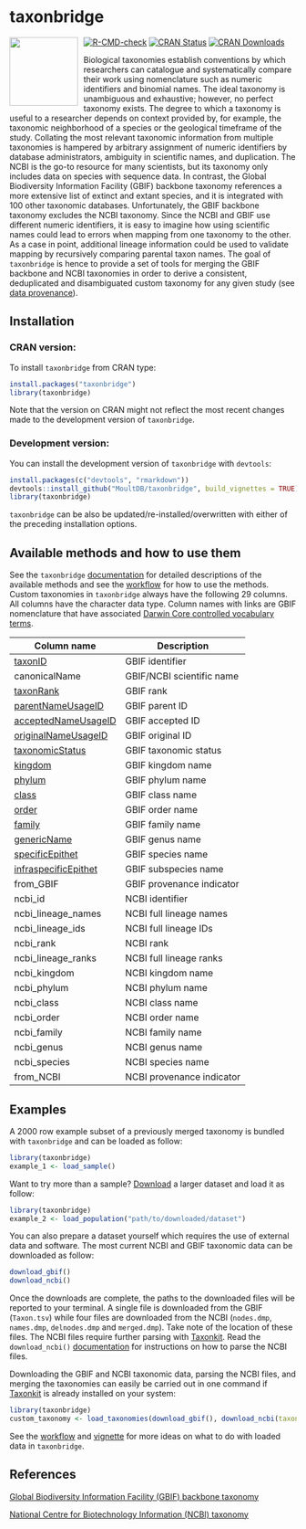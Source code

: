 
# taxonbridge
<img src="https://github.com/MoultDB/taxonbridge/blob/master/taxonbridge_logo.png" align="left" style="margin: 0px 10px 0px 0px;" alt="" width="120"></img>
<!-- badges: start -->
[![R-CMD-check](https://github.com/MoultDB/taxonbridge/actions/workflows/main.yml/badge.svg)](https://github.com/MoultDB/taxonbridge/actions/workflows/main.yml)
[![CRAN Status](https://www.r-pkg.org/badges/version/taxonbridge)](https://CRAN.R-project.org/package=taxonbridge)
[![CRAN Downloads](https://cranlogs.r-pkg.org/badges/grand-total/taxonbridge)](https://cran.r-project.org/package=taxonbridge)
<!-- badges: end -->

Biological taxonomies establish conventions by which researchers can catalogue and systematically compare their work using nomenclature such as numeric identifiers and binomial names. The ideal taxonomy is unambiguous and exhaustive; however, no perfect taxonomy exists. The degree to which a taxonomy is useful to a researcher depends on context provided by, for example, the taxonomic neighborhood of a species or the geological timeframe of the study. Collating the most relevant taxonomic information from multiple taxonomies is hampered by arbitrary assignment of numeric identifiers by database administrators, ambiguity in scientific names, and duplication. The NCBI is the go-to resource for many scientists, but its taxonomy only includes data on species with sequence data. In contrast, the Global Biodiversity Information Facility (GBIF) backbone taxonomy references a more extensive list of extinct and extant species, and it is integrated with 100 other taxonomic databases. Unfortunately, the GBIF backbone taxonomy excludes the NCBI taxonomy. Since the NCBI and GBIF use different numeric identifiers, it is easy to imagine how using scientific names could lead to errors when mapping from one taxonomy to the other. As a case in point, additional lineage information could be used to validate mapping by recursively comparing parental taxon names. The goal of `taxonbridge` is hence to provide a set of tools for merging the GBIF backbone and NCBI taxonomies in order to derive a consistent, deduplicated and disambiguated custom taxonomy for any given study (see [data provenance](https://github.com/MoultDB/taxonbridge/blob/master/taxonbridge_data_provenance.pdf)).

## Installation

### CRAN version:

To install `taxonbridge` from CRAN type:

``` r
install.packages("taxonbridge")
library(taxonbridge)
```

Note that the version on CRAN might not reflect the most recent changes made to the development version of `taxonbridge`.

### Development version:

You can install the development version of `taxonbridge` with `devtools`:

``` r
install.packages(c("devtools", "rmarkdown"))
devtools::install_github("MoultDB/taxonbridge", build_vignettes = TRUE)
library(taxonbridge)
```

`taxonbridge` can be also be updated/re-installed/overwritten with either of the preceding installation options. 

## Available methods and how to use them

See the `taxonbridge` [documentation](https://rdocumentation.org/packages/taxonbridge/) for detailed descriptions of the available methods and see the [workflow](https://github.com/MoultDB/taxonbridge/blob/master/taxonbridge_workflow.pdf) for how to use the methods. Custom taxonomies in `taxonbridge` always have the following 29 columns. All columns have the character data type. Column names with links are GBIF nomenclature that have associated [Darwin Core controlled vocabulary terms](https://dwc.tdwg.org).

Column name  		 	| Description
-----------------------	| -------------
[taxonID](https://dwc.tdwg.org/terms/)				 	| GBIF identifier
canonicalName		 	| GBIF/NCBI scientific name 
[taxonRank](https://dwc.tdwg.org/terms/)			 	| GBIF rank
[parentNameUsageID](https://dwc.tdwg.org/terms/)	 	| GBIF parent ID
[acceptedNameUsageID](https://dwc.tdwg.org/terms/)	 	| GBIF accepted ID
[originalNameUsageID](https://dwc.tdwg.org/terms/)	 	| GBIF original ID
[taxonomicStatus](https://dwc.tdwg.org/terms/)		 	| GBIF taxonomic status
[kingdom](https://dwc.tdwg.org/terms/)  			 	| GBIF kingdom name
[phylum](https://dwc.tdwg.org/terms/)  			 	| GBIF phylum name
[class](https://dwc.tdwg.org/terms/)  				 	| GBIF class name
[order](https://dwc.tdwg.org/terms/) 				 	| GBIF order name
[family](https://dwc.tdwg.org/terms/)  			 	| GBIF family name
[genericName](https://dwc.tdwg.org/terms/)  		 	| GBIF genus name
[specificEpithet](https://dwc.tdwg.org/terms/) 	    | GBIF species name
[infraspecificEpithet](https://dwc.tdwg.org/terms/)	| GBIF subspecies name	
from_GBIF 			 	| GBIF provenance indicator	
ncbi_id  				| NCBI identifier			
ncbi_lineage_names 		| NCBI full lineage names
ncbi_lineage_ids		| NCBI full lineage IDs
ncbi_rank  				| NCBI rank
ncbi_lineage_ranks		| NCBI full lineage ranks
ncbi_kingdom			| NCBI kingdom name
ncbi_phylum				| NCBI phylum name
ncbi_class				| NCBI class name
ncbi_order				| NCBI order name
ncbi_family				| NCBI family name
ncbi_genus				| NCBI genus name
ncbi_species			| NCBI species name
from_NCBI				| NCBI provenance indicator

## Examples

A 2000 row example subset of a previously merged taxonomy is bundled with `taxonbridge` and can be loaded as follow:

``` r
library(taxonbridge)
example_1 <- load_sample()
```

Want to try more than a sample? [Download](https://drive.google.com/file/d/1gpvm9QKdOcuGo_cIXPkAgGlB-qfKZZU6/view?usp=sharing) a larger dataset and load it as follow:

``` r
library(taxonbridge)
example_2 <- load_population("path/to/downloaded/dataset")
```
You can also prepare a dataset yourself which requires the use of external data and software. The most current NCBI and GBIF taxonomic data can be downloaded as follow:

``` r
download_gbif()
download_ncbi()
```

Once the downloads are complete, the paths to the downloaded files will be reported to your terminal. A single file is downloaded from the GBIF (`Taxon.tsv`) while four files are downloaded from the NCBI (`nodes.dmp`, `names.dmp`, `delnodes.dmp` and `merged.dmp`). Take note of the location of these files. The NCBI files require further parsing with [Taxonkit](https://bioinf.shenwei.me/taxonkit/download/). Read the `download_ncbi()` [documentation](https://rdocumentation.org/packages/taxonbridge/) for instructions on how to parse the NCBI files.

Downloading the GBIF and NCBI taxonomic data, parsing the NCBI files, and merging the taxonomies can easily be carried out in one command if [Taxonkit](https://bioinf.shenwei.me/taxonkit/download/) is already installed on your system: 
``` r
library(taxonbridge)
custom_taxonomy <- load_taxonomies(download_gbif(), download_ncbi(taxonkitpath = "/path/to/taxonkit"))
```

See the [workflow](https://github.com/MoultDB/taxonbridge/blob/master/taxonbridge_workflow.pdf) and [vignette](https://CRAN.R-project.org/package=taxonbridge) for more ideas on what to do with loaded data in `taxonbridge`.

## References

[Global Biodiversity Information Facility (GBIF) backbone taxonomy](https://hosted-datasets.gbif.org/datasets/backbone/current/)

[National Centre for Biotechnology Information (NCBI) taxonomy](https://ftp.ncbi.nlm.nih.gov/pub/taxonomy/)

